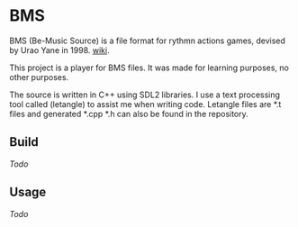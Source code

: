 # BMS

BMS (Be-Music Source) is a file format for rythmn actions games, devised by Urao Yane in 1998. [wiki](https://en.wikipedia.org/wiki/Be-Music_Source).

This project is a player for BMS files.
It was made for learning purposes, no other purposes.

The source is written in C++ using SDL2 libraries.
I use a text processing tool called (letangle) to assist me when writing code.
Letangle files are \*.t files and generated \*.cpp \*.h can also be found in the repository.

## Build

*Todo*

## Usage

*Todo*
